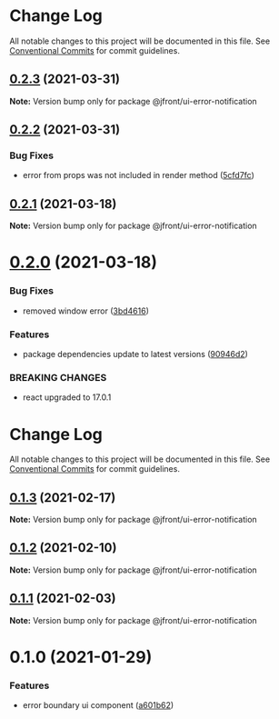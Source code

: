 # Change Log

All notable changes to this project will be documented in this file.
See [Conventional Commits](https://conventionalcommits.org) for commit guidelines.

## [0.2.3](https://github.com/Jepria/jfront-ui/compare/@jfront/ui-error-notification@0.2.2...@jfront/ui-error-notification@0.2.3) (2021-03-31)

**Note:** Version bump only for package @jfront/ui-error-notification





## [0.2.2](https://github.com/Jepria/jfront-ui/compare/@jfront/ui-error-notification@0.2.1...@jfront/ui-error-notification@0.2.2) (2021-03-31)


### Bug Fixes

* error from props was not included in render method ([5cfd7fc](https://github.com/Jepria/jfront-ui/commit/5cfd7fc5b61e291071957a483184d6524ce9f075))





## [0.2.1](https://github.com/Jepria/jfront-ui/compare/@jfront/ui-error-notification@0.2.0...@jfront/ui-error-notification@0.2.1) (2021-03-18)

**Note:** Version bump only for package @jfront/ui-error-notification





# [0.2.0](https://github.com/Jepria/jfront-ui/compare/@jfront/ui-error-notification@0.1.3...@jfront/ui-error-notification@0.2.0) (2021-03-18)


### Bug Fixes

* removed window error ([3bd4616](https://github.com/Jepria/jfront-ui/commit/3bd4616c8fec87361c6966e463d31e8e6a7f0d8b))


### Features

* package dependencies update to latest versions ([90946d2](https://github.com/Jepria/jfront-ui/commit/90946d25fcb08fc77e4b143567963682f8ff3d2b))


### BREAKING CHANGES

* react upgraded to 17.0.1





# Change Log

All notable changes to this project will be documented in this file. See
[Conventional Commits](https://conventionalcommits.org) for commit guidelines.

## [0.1.3](https://github.com/Jepria/jfront-ui/compare/@jfront/ui-error-notification@0.1.2...@jfront/ui-error-notification@0.1.3) (2021-02-17)

**Note:** Version bump only for package @jfront/ui-error-notification

## [0.1.2](https://github.com/Jepria/jfront-ui/compare/@jfront/ui-error-notification@0.1.1...@jfront/ui-error-notification@0.1.2) (2021-02-10)

**Note:** Version bump only for package @jfront/ui-error-notification

## [0.1.1](https://github.com/Jepria/jfront-ui/compare/@jfront/ui-error-notification@0.1.0...@jfront/ui-error-notification@0.1.1) (2021-02-03)

**Note:** Version bump only for package @jfront/ui-error-notification

# 0.1.0 (2021-01-29)

### Features

- error boundary ui component
  ([a601b62](https://github.com/Jepria/jfront-ui/commit/a601b62a86a5e2340e80564a8e7093f577e86ae4))
